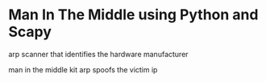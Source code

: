 # Man In The Middle using Python and Scapy

arp scanner that identifies the hardware manufacturer

man in the middle kit arp spoofs the victim ip
